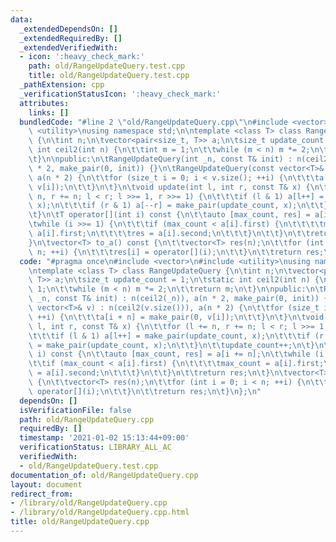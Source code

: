 ```yaml
---
data:
  _extendedDependsOn: []
  _extendedRequiredBy: []
  _extendedVerifiedWith:
  - icon: ':heavy_check_mark:'
    path: old/RangeUpdateQuery.test.cpp
    title: old/RangeUpdateQuery.test.cpp
  _pathExtension: cpp
  _verificationStatusIcon: ':heavy_check_mark:'
  attributes:
    links: []
  bundledCode: "#line 2 \"old/RangeUpdateQuery.cpp\"\n#include <vector>\n#include\
    \ <utility>\nusing namespace std;\n\ntemplate <class T> class RangeUpdateQuery\
    \ {\n\tint n;\n\tvector<pair<size_t, T>> a;\n\tsize_t update_count = 1;\n\tstatic\
    \ int ceil2(int n) {\n\t\tint m = 1;\n\t\twhile (m < n) m *= 2;\n\t\treturn m;\n\
    \t}\n\npublic:\n\tRangeUpdateQuery(int _n, const T& init) : n(ceil2(_n)), a(n\
    \ * 2, make_pair(0, init)) {}\n\tRangeUpdateQuery(const vector<T>& v) : n(ceil2(v.size())),\
    \ a(n * 2) {\n\t\tfor (size_t i = 0; i < v.size(); ++i) {\n\t\t\ta[i + n] = make_pair(0,\
    \ v[i]);\n\t\t}\n\t}\n\tvoid update(int l, int r, const T& x) {\n\t\tfor (l +=\
    \ n, r += n; l < r; l >>= 1, r >>= 1) {\n\t\t\tif (l & 1) a[l++] = make_pair(update_count,\
    \ x);\n\t\t\tif (r & 1) a[--r] = make_pair(update_count, x);\n\t\t}\n\t\tupdate_count++;\n\
    \t}\n\tT operator[](int i) const {\n\t\tauto [max_count, res] = a[i += n];\n\t\
    \twhile (i >>= 1) {\n\t\t\tif (max_count < a[i].first) {\n\t\t\t\tmax_count =\
    \ a[i].first;\n\t\t\t\tres = a[i].second;\n\t\t\t}\n\t\t}\n\t\treturn res;\n\t\
    }\n\tvector<T> to_a() const {\n\t\tvector<T> res(n);\n\t\tfor (int i = 0; i <\
    \ n; ++i) {\n\t\t\tres[i] = operator[](i);\n\t\t}\n\t\treturn res;\n\t}\n};\n"
  code: "#pragma once\n#include <vector>\n#include <utility>\nusing namespace std;\n\
    \ntemplate <class T> class RangeUpdateQuery {\n\tint n;\n\tvector<pair<size_t,\
    \ T>> a;\n\tsize_t update_count = 1;\n\tstatic int ceil2(int n) {\n\t\tint m =\
    \ 1;\n\t\twhile (m < n) m *= 2;\n\t\treturn m;\n\t}\n\npublic:\n\tRangeUpdateQuery(int\
    \ _n, const T& init) : n(ceil2(_n)), a(n * 2, make_pair(0, init)) {}\n\tRangeUpdateQuery(const\
    \ vector<T>& v) : n(ceil2(v.size())), a(n * 2) {\n\t\tfor (size_t i = 0; i < v.size();\
    \ ++i) {\n\t\t\ta[i + n] = make_pair(0, v[i]);\n\t\t}\n\t}\n\tvoid update(int\
    \ l, int r, const T& x) {\n\t\tfor (l += n, r += n; l < r; l >>= 1, r >>= 1) {\n\
    \t\t\tif (l & 1) a[l++] = make_pair(update_count, x);\n\t\t\tif (r & 1) a[--r]\
    \ = make_pair(update_count, x);\n\t\t}\n\t\tupdate_count++;\n\t}\n\tT operator[](int\
    \ i) const {\n\t\tauto [max_count, res] = a[i += n];\n\t\twhile (i >>= 1) {\n\t\
    \t\tif (max_count < a[i].first) {\n\t\t\t\tmax_count = a[i].first;\n\t\t\t\tres\
    \ = a[i].second;\n\t\t\t}\n\t\t}\n\t\treturn res;\n\t}\n\tvector<T> to_a() const\
    \ {\n\t\tvector<T> res(n);\n\t\tfor (int i = 0; i < n; ++i) {\n\t\t\tres[i] =\
    \ operator[](i);\n\t\t}\n\t\treturn res;\n\t}\n};\n"
  dependsOn: []
  isVerificationFile: false
  path: old/RangeUpdateQuery.cpp
  requiredBy: []
  timestamp: '2021-01-02 15:13:44+09:00'
  verificationStatus: LIBRARY_ALL_AC
  verifiedWith:
  - old/RangeUpdateQuery.test.cpp
documentation_of: old/RangeUpdateQuery.cpp
layout: document
redirect_from:
- /library/old/RangeUpdateQuery.cpp
- /library/old/RangeUpdateQuery.cpp.html
title: old/RangeUpdateQuery.cpp
---
```

